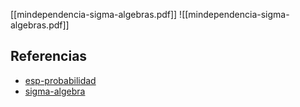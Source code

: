 [[mindependencia-sigma-algebras.pdf]]
![[mindependencia-sigma-algebras.pdf]]

## Referencias
- [esp-probabilidad](./esp-probabilidad.md)
- [sigma-algebra](./sigma-algebra.md)
